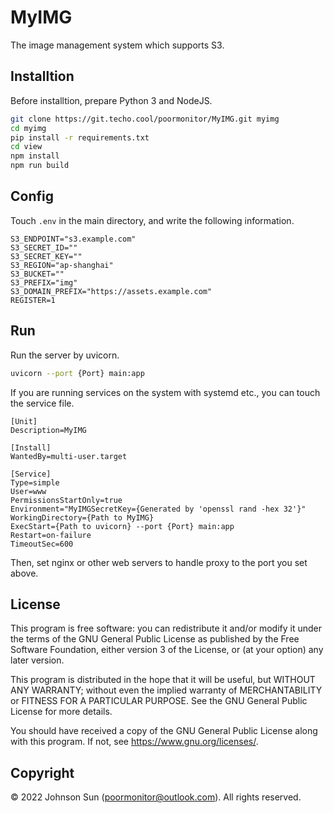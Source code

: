 # MyIMG

The image management system which supports S3.

## Installtion

Before installtion, prepare Python 3 and NodeJS.

```bash
git clone https://git.techo.cool/poormonitor/MyIMG.git myimg
cd myimg
pip install -r requirements.txt
cd view
npm install
npm run build
```

## Config

Touch `.env` in the main directory, and write the following information.

```dotenv
S3_ENDPOINT="s3.example.com"
S3_SECRET_ID=""
S3_SECRET_KEY=""
S3_REGION="ap-shanghai"
S3_BUCKET=""
S3_PREFIX="img"
S3_DOMAIN_PREFIX="https://assets.example.com"
REGISTER=1
```

## Run

Run the server by uvicorn.

```bash
uvicorn --port {Port} main:app
```

If you are running services on the system with systemd etc., you can touch the service file.

```
[Unit]
Description=MyIMG

[Install]
WantedBy=multi-user.target

[Service]
Type=simple
User=www
PermissionsStartOnly=true
Environment="MyIMGSecretKey={Generated by 'openssl rand -hex 32'}"
WorkingDirectory={Path to MyIMG}
ExecStart={Path to uvicorn} --port {Port} main:app
Restart=on-failure
TimeoutSec=600
```

Then, set nginx or other web servers to handle proxy to the port you set above.

## License

This program is free software: you can redistribute it and/or modify it under the terms of the GNU General Public License as published by the Free Software Foundation, either version 3 of the License, or (at your option) any later version.

This program is distributed in the hope that it will be useful, but WITHOUT ANY WARRANTY; without even the implied warranty of MERCHANTABILITY or FITNESS FOR A PARTICULAR PURPOSE. See the GNU General Public License for more details.

You should have received a copy of the GNU General Public License along with this program. If not, see <https://www.gnu.org/licenses/>.

## Copyright

© 2022 Johnson Sun ([poormonitor@outlook.com](mailto:poormonitor@outlook.com)). All rights reserved.